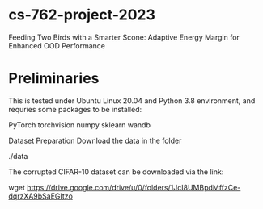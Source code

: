# cs-762-project-2023
Feeding Two Birds with a Smarter Scone: Adaptive Energy Margin for Enhanced OOD Performance


# Preliminaries
This is tested under Ubuntu Linux 20.04 and Python 3.8 environment, and requries some packages to be installed:

PyTorch
torchvision
numpy
sklearn
wandb

Dataset Preparation
Download the data in the folder

./data

The corrupted CIFAR-10 dataset can be downloaded via the link:

wget https://drive.google.com/drive/u/0/folders/1JcI8UMBpdMffzCe-dqrzXA9bSaEGItzo

